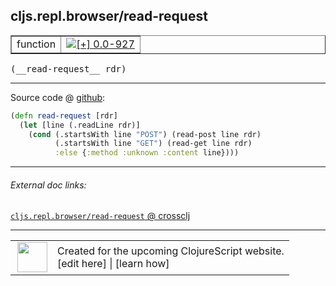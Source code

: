## cljs.repl.browser/read-request



 <table border="1">
<tr>
<td>function</td>
<td><a href="https://github.com/cljsinfo/cljs-api-docs/tree/0.0-927"><img valign="middle" alt="[+] 0.0-927" title="Added in 0.0-927" src="https://img.shields.io/badge/+-0.0--927-lightgrey.svg"></a> </td>
</tr>
</table>


 <samp>
(__read-request__ rdr)<br>
</samp>

---







Source code @ [github](https://github.com/clojure/clojurescript/blob/r1450/src/clj/cljs/repl/browser.clj#L161-L165):

```clj
(defn read-request [rdr]
  (let [line (.readLine rdr)]
    (cond (.startsWith line "POST") (read-post line rdr)
          (.startsWith line "GET") (read-get line rdr)
          :else {:method :unknown :content line})))
```

<!--
Repo - tag - source tree - lines:

 <pre>
clojurescript @ r1450
└── src
    └── clj
        └── cljs
            └── repl
                └── <ins>[browser.clj:161-165](https://github.com/clojure/clojurescript/blob/r1450/src/clj/cljs/repl/browser.clj#L161-L165)</ins>
</pre>

-->

---



###### External doc links:

[`cljs.repl.browser/read-request` @ crossclj](http://crossclj.info/fun/cljs.repl.browser/read-request.html)<br>

---

 <table>
<tr><td>
<img valign="middle" align="right" width="48px" src="http://i.imgur.com/Hi20huC.png">
</td><td>
Created for the upcoming ClojureScript website.<br>
[edit here] | [learn how]
</td></tr></table>

[edit here]:https://github.com/cljsinfo/cljs-api-docs/blob/master/cljsdoc/cljs.repl.browser/read-request.cljsdoc
[learn how]:https://github.com/cljsinfo/cljs-api-docs/wiki/cljsdoc-files

<!--

This information was too distracting to show to readers, but I'll leave it
commented here since it is helpful to:

- pretty-print the data used to generate this document
- and show how to retrieve that data



The API data for this symbol:

```clj
{:ns "cljs.repl.browser",
 :name "read-request",
 :type "function",
 :signature ["[rdr]"],
 :source {:code "(defn read-request [rdr]\n  (let [line (.readLine rdr)]\n    (cond (.startsWith line \"POST\") (read-post line rdr)\n          (.startsWith line \"GET\") (read-get line rdr)\n          :else {:method :unknown :content line})))",
          :title "Source code",
          :repo "clojurescript",
          :tag "r1450",
          :filename "src/clj/cljs/repl/browser.clj",
          :lines [161 165]},
 :full-name "cljs.repl.browser/read-request",
 :full-name-encode "cljs.repl.browser/read-request",
 :history [["+" "0.0-927"]]}

```

Retrieve the API data for this symbol:

```clj
;; from Clojure REPL
(require '[clojure.edn :as edn])
(-> (slurp "https://raw.githubusercontent.com/cljsinfo/cljs-api-docs/catalog/cljs-api.edn")
    (edn/read-string)
    (get-in [:symbols "cljs.repl.browser/read-request"]))
```

-->
